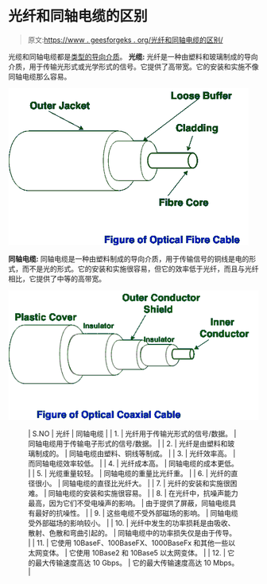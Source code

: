 # 光纤和同轴电缆的区别

> 原文:[https://www . geesforgeks . org/光纤和同轴电缆的区别/](https://www.geeksforgeeks.org/difference-between-optical-fibre-and-coaxial-cable/)

光缆和同轴电缆都是[类型的导向介质](https://www.geeksforgeeks.org/types-transmission-media/)。
**光缆:**
光纤是一种由塑料和玻璃制成的导向介质，用于传输光形式或光学形式的信号。它提供了高带宽。它的安装和实施不像同轴电缆那么容易。

![](img/bb26d7df40b2c697dfd2e3b1657b1764.png)

**同轴电缆:**
同轴电缆是一种由塑料制成的导向介质，用于传输信号的铜线是电的形式，而不是光的形式。它的安装和实施很容易，但它的效率低于光纤，而且与光纤相比，它提供了中等的高带宽。

![](img/ee8f58080488c54a5f419caab362c9ca.png)

<figure class="table">

| S.NO | 光纤 | 同轴电缆 |
| 1. | 光纤用于传输光形式的信号/数据。 | 同轴电缆用于传输电子形式的信号/数据。 |
| 2. | 光纤是由塑料和玻璃制成的。 | 同轴电缆由塑料、铜线等制成。 |
| 3. | 光纤效率高。 | 而同轴电缆效率较低。 |
| 4. | 光纤成本高。 | 同轴电缆的成本更低。 |
| 5. | 光缆重量较轻。 | 同轴电缆的重量比光纤重。 |
| 6. | 光纤的直径很小。 | 同轴电缆的直径比光纤大。 |
| 7. | 光纤的安装和实施很困难。 | 同轴电缆的安装和实施很容易。 |
| 8. | 在光纤中，抗噪声能力最高，因为它们不受电噪声的影响。 | 由于提供了屏蔽，同轴电缆具有最好的抗噪性。 |
| 9. | 这些电缆不受外部磁场的影响。 | 同轴电缆受外部磁场的影响较小。 |
| 10. | 光纤中发生的功率损耗是由吸收、散射、色散和弯曲引起的。 | 同轴电缆中的功率损失仅是由于传导。 |
| 11. | 它使用 10BaseF、100BaseFX、1000BaseFx 和其他一些以太网变体。 | 它使用 10Base2 和 10Base5 以太网变体。 |
| 12. | 它的最大传输速度高达 10 Gbps。 | 它的最大传输速度高达 10 Mbps。 |

</figure>